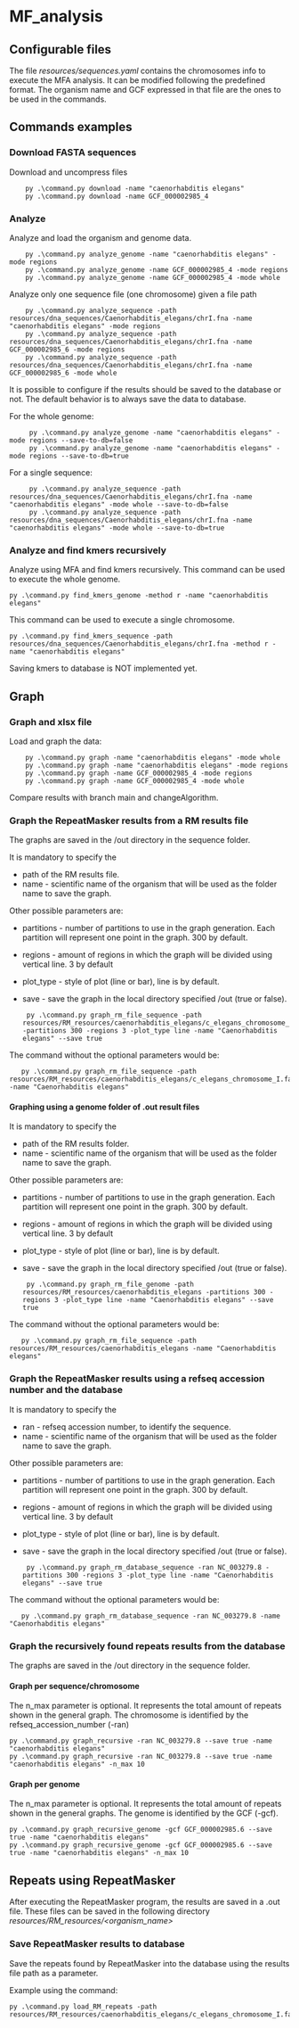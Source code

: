 # MF_analysis


## Configurable files
The file _resources/sequences.yaml_ contains the chromosomes info to execute the MFA analysis. It can be modified following the predefined format.
The organism name and GCF expressed in that file are the ones to be used in the commands.

## Commands examples

### Download FASTA sequences
Download and uncompress files

        py .\command.py download -name "caenorhabditis elegans"
        py .\command.py download -name GCF_000002985_4

### Analyze
Analyze and load the organism and genome data. 

                    
        py .\command.py analyze_genome -name "caenorhabditis elegans" -mode regions
        py .\command.py analyze_genome -name GCF_000002985_4 -mode regions
        py .\command.py analyze_genome -name GCF_000002985_4 -mode whole

Analyze only one sequence file (one chromosome) given a file path
    
        py .\command.py analyze_sequence -path resources/dna_sequences/Caenorhabditis_elegans/chrI.fna -name "caenorhabditis elegans" -mode regions
        py .\command.py analyze_sequence -path resources/dna_sequences/Caenorhabditis_elegans/chrI.fna -name GCF_000002985_6 -mode regions
        py .\command.py analyze_sequence -path resources/dna_sequences/Caenorhabditis_elegans/chrI.fna -name GCF_000002985_6 -mode whole

It is possible to configure if the results should be saved to the database or not.
The default behavior is to always save the data to database.

For the whole genome:

         py .\command.py analyze_genome -name "caenorhabditis elegans" -mode regions --save-to-db=false
         py .\command.py analyze_genome -name "caenorhabditis elegans" -mode regions --save-to-db=true

For a single sequence:

         py .\command.py analyze_sequence -path resources/dna_sequences/Caenorhabditis_elegans/chrI.fna -name "caenorhabditis elegans" -mode whole --save-to-db=false
         py .\command.py analyze_sequence -path resources/dna_sequences/Caenorhabditis_elegans/chrI.fna -name "caenorhabditis elegans" -mode whole --save-to-db=true

### Analyze and find kmers recursively
Analyze using MFA and find kmers recursively.
This command can be used to execute the whole genome.

    py .\command.py find_kmers_genome -method r -name "caenorhabditis elegans"

This command can be used to execute a single chromosome.

    py .\command.py find_kmers_sequence -path resources/dna_sequences/Caenorhabditis_elegans/chrI.fna -method r -name "caenorhabditis elegans" 

Saving kmers to database is NOT implemented yet.

## Graph

### Graph and xlsx file
Load and graph the data:

        py .\command.py graph -name "caenorhabditis elegans" -mode whole
        py .\command.py graph -name "caenorhabditis elegans" -mode regions
        py .\command.py graph -name GCF_000002985_4 -mode regions
        py .\command.py graph -name GCF_000002985_4 -mode whole

Compare results with branch main and changeAlgorithm.

### Graph the RepeatMasker results from a RM results file
The graphs are saved in the /out directory in the sequence folder.

It is mandatory to specify the
- path of the RM results file.
- name - scientific name of the organism that will be used as the folder name to save the graph.

Other possible parameters are:
- partitions - number of partitions to use in the graph generation. Each partition will represent one point in the graph.
    300 by default.
- regions - amount of regions in which the graph will be divided using vertical line. 3 by default
- plot_type - style of plot (line or bar), line is by default.
- save - save the graph in the local directory specified /out (true or false).

       py .\command.py graph_rm_file_sequence -path resources/RM_resources/caenorhabditis_elegans/c_elegans_chromosome_I.fasta.out -partitions 300 -regions 3 -plot_type line -name "Caenorhabditis elegans" --save true
        
The command without the optional parameters would be:

       py .\command.py graph_rm_file_sequence -path resources/RM_resources/caenorhabditis_elegans/c_elegans_chromosome_I.fasta.out -name "Caenorhabditis elegans" 
 
#### Graphing using a genome folder of .out result files 
It is mandatory to specify the
- path of the RM results folder.
- name - scientific name of the organism that will be used as the folder name to save the graph.

Other possible parameters are:
- partitions - number of partitions to use in the graph generation. Each partition will represent one point in the graph.
    300 by default.
- regions - amount of regions in which the graph will be divided using vertical line. 3 by default
- plot_type - style of plot (line or bar), line is by default.
- save - save the graph in the local directory specified /out (true or false).

       py .\command.py graph_rm_file_genome -path resources/RM_resources/caenorhabditis_elegans -partitions 300 -regions 3 -plot_type line -name "Caenorhabditis elegans" --save true
        
The command without the optional parameters would be:

       py .\command.py graph_rm_file_sequence -path resources/RM_resources/caenorhabditis_elegans -name "Caenorhabditis elegans" 


### Graph the RepeatMasker results using a refseq accession number and the database
It is mandatory to specify the
- ran - refseq accession number, to identify the sequence.
- name - scientific name of the organism that will be used as the folder name to save the graph.

Other possible parameters are:
- partitions - number of partitions to use in the graph generation. Each partition will represent one point in the graph.
    300 by default.
- regions - amount of regions in which the graph will be divided using vertical line. 3 by default
- plot_type - style of plot (line or bar), line is by default.
- save - save the graph in the local directory specified /out (true or false).

       py .\command.py graph_rm_database_sequence -ran NC_003279.8 -partitions 300 -regions 3 -plot_type line -name "Caenorhabditis elegans" --save true

The command without the optional parameters would be:

       py .\command.py graph_rm_database_sequence -ran NC_003279.8 -name "Caenorhabditis elegans" 


### Graph the recursively found repeats results from the database
The graphs are saved in the /out directory in the sequence folder.

#### Graph per sequence/chromosome
The n_max parameter is optional. It represents the total amount of repeats shown in the general graph.
The chromosome is identified by the refseq_accession_number (-ran)

    py .\command.py graph_recursive -ran NC_003279.8 --save true -name "caenorhabditis elegans" 
    py .\command.py graph_recursive -ran NC_003279.8 --save true -name "caenorhabditis elegans" -n_max 10

#### Graph per genome
The n_max parameter is optional. It represents the total amount of repeats shown in the general graphs.
The genome is identified by the GCF (-gcf).

    py .\command.py graph_recursive_genome -gcf GCF_000002985.6 --save true -name "caenorhabditis elegans" 
    py .\command.py graph_recursive_genome -gcf GCF_000002985.6 --save true -name "caenorhabditis elegans" -n_max 10


## Repeats using RepeatMasker
After executing the RepeatMasker program, the results are saved in a .out file.
These files can be saved in the following directory _resources/RM_resources/<organism_name>_

### Save RepeatMasker results to database 
Save the repeats found by RepeatMasker into the database using the results file path as a parameter.

Example using the command:

    py .\command.py load_RM_repeats -path resources/RM_resources/caenorhabditis_elegans/c_elegans_chromosome_I.fasta.out
